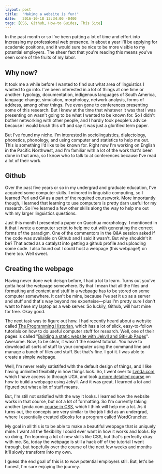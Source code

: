 ```yaml
---
layout: post
title:  "Making a website is fun!"
date:   2016-10-18 13:34:00 -0400
tags: [CSS, Github, How-to Guides, This Site]
---
```


In the past month or so I've been putting a lot of time and effort into increasing my professional web presence. In about a year I'll be applying for academic positions, and it would sure be nice to be more visible to my potential employers. The sheer fact that you're reading this means you've seen some of the fruits of my labor. 

## Why now?

It took me a while before I wanted to find out what area of linguistics I wanted to go into. I've been interested in a lot of things at one time or another: typology, documentation, indigenous languages of South America, language change, simulation, morphology, network analysis, forms of address, among other things. I've even gone to conferences presenting some of this research. But I knew at the time that whatever it was that I was presenting on wasn't going to be what I wanted to be known for. So I didn't bother networking with other people, and I hardly took people's advice because I would brush this off and say it was just a glorified term paper.

But I've found my niche. I'm interested in sociolinguistics, dialectology, phonetics, phonology, and using computer and statistics to help me out. This is something I'd like to be known for. Right now I'm working on English in the Pacific Northwest, and I'm familiar with a lot of the work that's been done in that area, so I know who to talk to at conferences because I've read a lot of their work.

## Github

Over the past five years or so in my undergrad and graduate education, I've acquired some computer skills. I minored in linguistic computing, so I learned Perl and C# as a part of the required coursework. More importantly though, I learned that learning to use computers is pretty darn useful for my research. So I've learned a few other skills along the way to help me out with my larger linguistics questions.

Just this month I presented a paper on Quechua morphology. I mentioned in it that I wrote a computer script to help me out with generating the correct forms of the paradigm. One of the commentors in the Q&A session asked if the code was available on Github and I said it wasn't. But why shouldn't it be? That acted as a catalyst into getting a github profile and uploading some code. I also found out I could host a webpage (this webpage!) on there too. Well sweet.

## Creating the webpage 

Having never done web deisgn before, I had a lot to learn. Turns out you've gotta host the webpage somewhere. By that I mean that all the files and formatting and content and stuff in a webpage has to be stored on some computer somewhere. It can't be mine, because I've set it up as a server and stuff and that's way beyond me experteise—plus I'm pretty sure I don't want to have my laptop as a web server. So luckily, Github, will host mine for free. Okay good. 

The next task was to figure out how. I had recently heard about a website called [The Programming Historian](http://programminghistorian.org), which has a lot of slick, easy-to-follow tutorials on how to do useful computer stuff for research. Well, one of their pages is called "[Building a static website with Jekyll and GitHub Pages](http://programminghistorian.org/lessons/building-static-sites-with-jekyll-github-pages)". Awesome. Now, to be clear, it wasn't the easiest tutorial. You have to download all sorts of stuff to your computer using the command line and manage a bunch of files and stuff. But that's fine. I got it. I was able to create a simple webpage. 

Well, I'm never really satistifed with the default design of things, and I like having unlimited flexibility in how things look. So, I went over to [Lynda.com](http://lynda.com), which I have access to through UGA, and took [a more detailed course](https://www.lynda.com/Jekyll-tutorials/Jekyll-Web-Designers/383124-2.html) on how to build a webpage using Jekyll. And it was great. I learned a lot and figured out what a lot of stuff means.

But, I'm still not satisfied with the way it looks. I learned how the website works in that course, but not a lot of formatting. So I'm currently taking another Lynda.com [course in CSS](https://www.lynda.com/Web-Interactive-CSS-tutorials/CSS-Core-Concepts/80435-2.html), which I think will help me a lot. As it turns out, the concepts are very similar to the job I did as an undergrad, where I essentially created eBooks for a program called [WordCruncher](http://wordcruncher.com). 

My goal in all this is to be able to make a beautiful webpage that is uniquely mine. I want all the flexibility I could ever want in how it works and looks. By so doing, I'm learning a lot of new skills like CSS, but that's perfectly okay with me. So, today the webpage is still a hack off of the tutorial I went through, but hopefully over the course of the next few weeks and months it'll slowly transform into my own.

I guess the end goal of this is to wow potential employers still. But, let's be honest, I'm sure enjoying the journey.